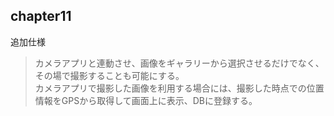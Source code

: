 ## chapter11
追加仕様
>カメラアプリと連動させ、画像をギャラリーから選択させるだけでなく、その場で撮影することも可能にする。  
カメラアプリで撮影した画像を利用する場合には、撮影した時点での位置情報をGPSから取得して画面上に表示、DBに登録する。  
